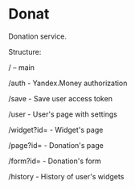 # Donat

Donation service.

Structure:

/ – main

/auth - Yandex.Money authorization

/save - Save user access token

/user - User's page with settings

/widget?id=<ID> - Widget's page

/page?id=<ID> - Donation's page

/form?id=<ID> - Donation's form

/history - History of user's widgets

